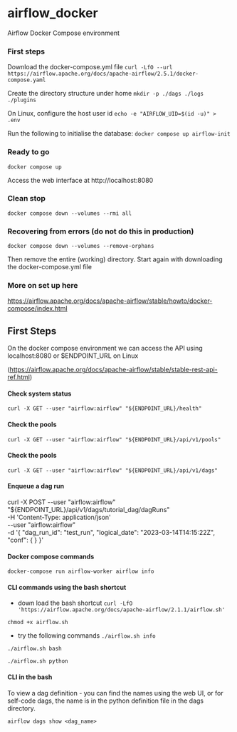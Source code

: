 # airflow_docker
Airflow Docker Compose environment

### First steps
Download the docker-compose.yml file
`curl -LfO --url https://airflow.apache.org/docs/apache-airflow/2.5.1/docker-compose.yaml`

Create the directory structure under home
`mkdir -p ./dags ./logs ./plugins`

On Linux, configure the host user id
`echo -e "AIRFLOW_UID=$(id -u)" > .env`

Run the following to initialise the database:
`docker compose up airflow-init`

### Ready to go

`docker compose up`

Access the web interface at http://localhost:8080

### Clean stop

`docker compose down --volumes --rmi all`

### Recovering from errors (do not do this in production)

`docker compose down --volumes --remove-orphans`

Then remove the entire (working) directory.
Start again with downloading the docker-compose.yml file

### More on set up here

https://airflow.apache.org/docs/apache-airflow/stable/howto/docker-compose/index.html

## First Steps

On the docker compose environment we can access the API using localhost:8080 or $ENDPOINT_URL on Linux

(https://airflow.apache.org/docs/apache-airflow/stable/stable-rest-api-ref.html)

#### Check system status
`curl -X GET --user "airflow:airflow" "${ENDPOINT_URL}/health"`

#### Check the pools
`curl -X GET --user "airflow:airflow" "${ENDPOINT_URL}/api/v1/pools"`

#### Check the pools
`curl -X GET --user "airflow:airflow" "${ENDPOINT_URL}/api/v1/dags"`

#### Enqueue a dag run
curl -X POST --user "airflow:airflow" "${ENDPOINT_URL}/api/v1/dags/tutorial_dag/dagRuns" \
-H 'Content-Type: application/json' \
--user "airflow:airflow" \
-d '{
    "dag_run_id": "test_run",
    "logical_date": "2023-03-14T14:15:22Z",
    "conf": { }
}'

#### Docker compose commands
`docker-compose run airflow-worker airflow info`

#### CLI commands using the bash shortcut
* down load the bash shortcut
`curl -LfO 'https://airflow.apache.org/docs/apache-airflow/2.1.1/airflow.sh'`

`chmod +x airflow.sh`

* try the following commands
`./airflow.sh info`

`./airflow.sh bash`

`./airflow.sh python`

#### CLI in the bash
To view a dag definition - you can find the names using the web UI, or for self-code dags, the name is in the python definition file in the dags directory.

`airflow dags show <dag_name>`